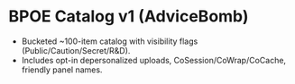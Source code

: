 # BPOE Catalog v1 (AdviceBomb)
- Bucketed ~100-item catalog with visibility flags (Public/Caution/Secret/R&D).
- Includes opt-in depersonalized uploads, CoSession/CoWrap/CoCache, friendly panel names.
